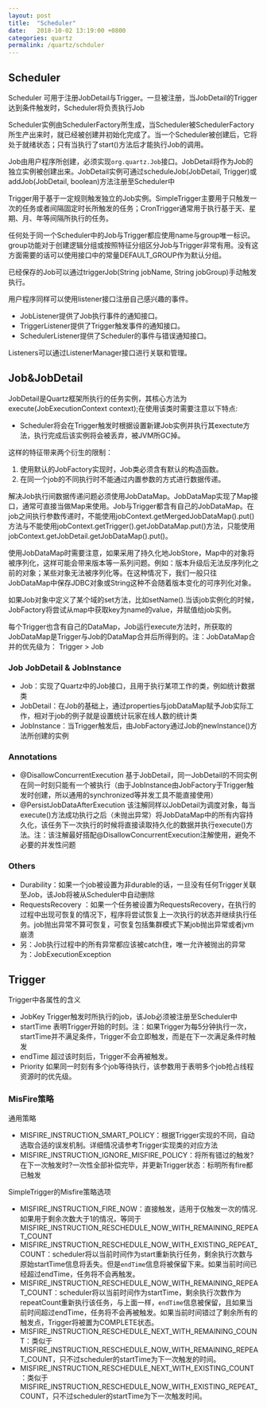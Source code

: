 ```yaml
---
layout: post
title:  "Scheduler"
date:   2018-10-02 13:19:00 +0800
categories: quartz
permalink: /quartz/schduler
---
```


## Scheduler

Scheduler 可用于注册JobDetail与Trigger。一旦被注册，当JobDetail的Trigger达到条件触发时，Scheduler将负责执行Job

Scheduler实例由SchedulerFactory所生成，当Scheduler被SchedulerFactory所生产出来时，就已经被创建并初始化完成了。当一个Scheduler被创建后，它将处于就绪状态；只有当执行了start()方法后才能执行Job的调用。

Job由用户程序所创建，必须实现`org.quartz.Job`接口。JobDetail将作为Job的独立实例被创建出来。JobDetail实例可通过scheduleJob(JobDetail, Trigger)或addJob(JobDetail, boolean)方法注册至Scheduler中

Trigger用于基于一定规则触发独立的Job实例。SimpleTrigger主要用于只触发一次的任务或者间隔固定时长所触发的任务；CronTrigger通常用于执行基于天、星期、月、年等间隔所执行的任务。

任何处于同一个Scheduler中的Job与Trigger都应使用name与group唯一标识。group功能对于创建逻辑分组或按照特征分组区分Job与Trigger非常有用。没有这方面需要的话可以使用接口中的常量DEFAULT_GROUP作为默认分组。

已经保存的Job可以通过triggerJob(String jobName, String jobGroup)手动触发执行。

用户程序同样可以使用listener接口注册自己感兴趣的事件。

* JobListener提供了Job执行事件的通知接口。
* TriggerListener提供了Trigger触发事件的通知接口。
* SchedulerListener提供了Scheduler的事件与错误通知接口。

Listeners可以通过ListenerManager接口进行关联和管理。

## Job&JobDetail

JobDetail是Quartz框架所执行的任务实例，其核心方法为execute(JobExecutionContext context);在使用该类时需要注意以下特点:

* Scheduler将会在Trigger触发时根据设置新建Job实例并执行其exectute方法，执行完成后该实例将会被丢弃，被JVM所GC掉。

这样的特征带来两个衍生的限制：

1. 使用默认的JobFactory实现时，Job类必须含有默认的构造函数。
2. 在同一个job的不同执行时不能通过内置参数的方式进行数据传递。

解决Job执行间数据传递问题必须使用JobDataMap。JobDataMap实现了Map接口，通常可直接当做Map来使用。Job与Trigger都含有自己的JobDataMap。在job之间执行参数传递时，不能使用jobContext.getMergedJobDataMap().put()方法与不能使用jobContext.getTrigger().getJobDataMap.put()方法，只能使用jobContext.getJobDetail.getJobDataMap().put()。

使用JobDataMap时需要注意，如果采用了持久化地JobStore，Map中的对象将被序列化，这样可能会带来版本等一系列问题。例如：版本升级后无法反序列化之前的对象；某些对象无法被序列化等。在这种情况下，我们一般只往JobDataMap中保存JDBC对象或String这种不会随着版本变化的可序列化对象。

如果Job对象中定义了某个域的set方法，比如setName().当该job实例化的时候，JobFactory将尝试从map中获取key为name的value，并赋值给job实例。

每个Trigger也含有自己的DataMap，Job运行execute方法时，所获取的JobDataMap是Trigger与Job的DataMap合并后所得到的。注：JobDataMap合并的优先级为： Trigger > Job

### Job JobDetail & JobInstance

* Job：实现了Quartz中的Job接口，且用于执行某项工作的类，例如统计数据类
* JobDetail：在Job的基础上，通过properties与jobDataMap赋予Job实际工作，相对于job的例子就是设置统计玩家在线人数的统计类
* JobInstance：当Trigger触发后，由JobFactory通过Job的newInstance()方法所创建的实例

### Annotations

* @DisallowConcurrentExecution 基于JobDetail，同一JobDetail的不同实例在同一时刻只能有一个被执行（由于JobInstance由JobFactory于Trigger触发时创建，所以通用的synchronized等并发工具不能直接使用）
* @PersistJobDataAfterExecution 该注解同样以JobDetail为调度对象，每当execute()方法成功执行之后（未抛出异常）将JobDataMap中的所有内容持久化，该任务下一次执行的时候将直接读取持久化的数据并执行execute()方法。注：该注解最好搭配@DisallowConcurrentExecution注解使用，避免不必要的并发性问题

### Others

* Durability：如果一个job被设置为非durable的话，一旦没有任何Trigger关联至Job，该Job将被从Scheduler中自动删除
* RequestsRecovery ：如果一个任务被设置为RequestsRecovery，在执行的过程中出现可恢复的情况下，程序将尝试恢复上一次执行的状态并继续执行任务。job抛出异常不算可恢复，可恢复包括集群模式下某job抛出异常或者jvm崩溃
* 另：Job执行过程中的所有异常都应该被catch住，唯一允许被抛出的异常为：JobExecutionException

## Trigger

Trigger中各属性的含义

* JobKey Trigger触发时所执行的job，该Job必须被注册至Scheduler中
* startTime 表明Trigger开始的时刻。注：如果Trigger为每5分钟执行一次，startTime并不满足条件，Trigger不会立即触发，而是在下一次满足条件时触发
* endTime 超过该时刻后，Trigger不会再被触发。
* Priority 如果同一时刻有多个job等待执行，该参数用于表明多个job抢占线程资源时的优先级。

### MisFire策略

通用策略

* MISFIRE_INSTRUCTION_SMART_POLICY：根据Trigger实现的不同，自动选取合适的误发机制。详细情况请参考Trigger实现类的对应方法
* MISFIRE_INSTRUCTION_IGNORE_MISFIRE_POLICY：将所有错过的触发?在下一次触发时?一次性全部补偿完毕，并更新Trigger状态：标明所有fire都已触发

SimpleTrigger的Misfire策略选项

* MISFIRE_INSTRUCTION_FIRE_NOW：直接触发，适用于仅触发一次的情况.如果用于剩余次数大于1的情况，等同于MISFIRE_INSTRUCTION_RESCHEDULE_NOW_WITH_REMAINING_REPEAT_COUNT
* MISFIRE_INSTRUCTION_RESCHEDULE_NOW_WITH_EXISTING_REPEAT_COUNT：scheduler将以当前时间作为start重新执行任务，剩余执行次数与原始startTime信息将丢失。但是`endTime`信息将被保留下来。如果当前时间已经超过endTime，任务将不会再触发。
* MISFIRE_INSTRUCTION_RESCHEDULE_NOW_WITH_REMAINING_REPEAT_COUNT：scheduler将以当前时间作为startTime，剩余执行次数作为repeatCount重新执行该任务，与上面一样，`endTime`信息被保留，且如果当前时间超过endTime，任务将不会再被触发。如果当前时间错过了剩余所有的触发点，Trigger将被置为COMPLETE状态。
* MISFIRE_INSTRUCTION_RESCHEDULE_NEXT_WITH_REMAINING_COUNT：类似于MISFIRE_INSTRUCTION_RESCHEDULE_NOW_WITH_REMAINING_REPEAT_COUNT，只不过scheduler的startTime为下一次触发的时间。
* MISFIRE_INSTRUCTION_RESCHEDULE_NEXT_WITH_EXISTING_COUNT：类似于MISFIRE_INSTRUCTION_RESCHEDULE_NOW_WITH_EXISTING_REPEAT_COUNT，只不过scheduler的startTime为下一次触发时间。
